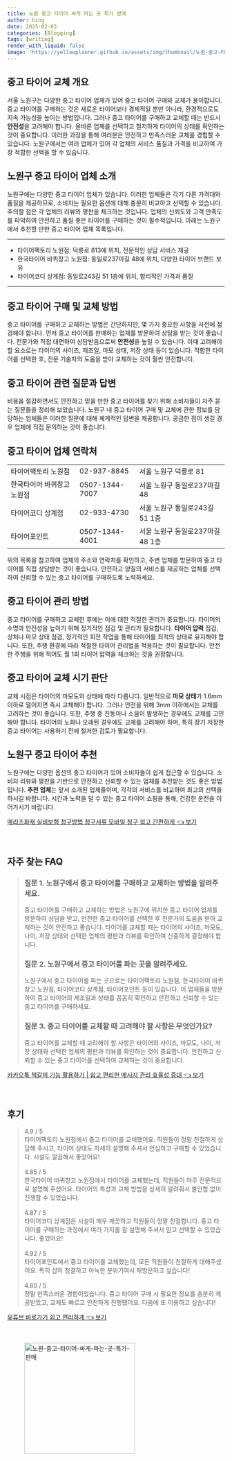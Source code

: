 ```yaml
---
title: 노원 중고 타이어 싸게 파는 곳 특가 판매
author: bing
date: 2025-02-03
categories: [Blogging]
tags: [writing]
render_with_liquid: false
image: 'https://yellowplanner.github.io/assets/img/thumbnail/노원-중고-타이어-싸게-파는-곳-특가-판매.webp'
---
```



<h2 id='중고 타이어 교체 개요'>중고 타이어 교체 개요</h2>

<p>서울 노원구는 다양한 중고 타이어 업체가 있어 중고 타이어 구매와 교체가 용이합니다. 중고 타이어를 구매하는 것은 새로운 타이어보다 경제적일 뿐만 아니라, 환경적으로도 지속 가능성을 높이는 방법입니다. 그러나 중고 타이어를 구매하고 교체할 때는 반드시 <b>안전성</b>을 고려해야 합니다. 올바른 업체를 선택하고 철저하게 타이어의 상태를 확인하는 것이 중요합니다. 이러한 과정을 통해 여러분은 안전하고 만족스러운 교체를 경험할 수 있습니다. 노원구에서는 여러 업체가 있어 각 업체의 서비스 품질과 가격을 비교하여 가장 적합한 선택을 할 수 있습니다.</p>

<h2 id='노원구 중고 타이어 업체 소개'>노원구 중고 타이어 업체 소개</h2>

<p>노원구에는 다양한 중고 타이어 업체가 있습니다. 이러한 업체들은 각기 다른 가격대와 품질을 제공하므로, 소비자는 필요한 옵션에 대해 충분히 비교하고 선택할 수 있습니다. 주의할 점은 각 업체의 리뷰와 평판을 체크하는 것입니다. 업체의 신뢰도와 고객 만족도를 파악하여 안전하고 품질 좋은 타이어를 구매하는 것이 필수적입니다. 아래는 노원구에서 추천할 만한 중고 타이어 업체 목록입니다.</p>

<hr />

<ul>
    <li>타이어팩토리 노원점: 덕릉로 813에 위치, 전문적인 상담 서비스 제공</li>
    <li>한국타이어 바퀴창고 노원점: 동일로237마길 48에 위치, 다양한 타이어 브랜드 보유</li>
    <li>타이어코디 상계점: 동일로243길 51 1층에 위치, 합리적인 가격과 품질</li>
</ul>

<hr />

<h2 id='중고 타이어 구매 및 교체 방법'>중고 타이어 구매 및 교체 방법</h2>

<p>중고 타이어를 구매하고 교체하는 방법은 간단하지만, 몇 가지 중요한 사항을 사전에 점검해야 합니다. 먼저 중고 타이어를 판매하는 업체를 방문하여 상담을 받는 것이 좋습니다. 전문가와 직접 대면하여 상담받음으로써 <b>안전성</b>을 높일 수 있습니다. 이때 고려해야 할 요소로는 타이어의 사이즈, 제조일, 마모 상태, 저장 상태 등이 있습니다. 적합한 타이어를 선택한 후, 전문 기술자의 도움을 받아 교체하는 것이 훨씬 안전합니다.</p>

<h2 id='중고 타이어 관련 질문과 답변'>중고 타이어 관련 질문과 답변</h2>

<p>비용을 절감하면서도 안전하고 믿을 만한 중고 타이어를 찾기 위해 소비자들이 자주 묻는 질문들을 정리해 보았습니다. 노원구 내 중고 타이어 구매 및 교체에 관한 정보를 담당하는 업체들은 이러한 질문에 대해 체계적인 답변을 제공합니다. 궁금한 점이 생길 경우 업체에 직접 문의하는 것이 좋습니다.</p>

<h2 id='중고 타이어 업체 연락처'>중고 타이어 업체 연락처</h2>

<table>
    <tr>
        <td>타이어팩토리 노원점</td>
        <td>02-937-8845</td>
        <td>서울 노원구 덕릉로 81</td>
    </tr>
    <tr>
        <td>한국타이어 바퀴창고 노원점</td>
        <td>0507-1344-7007</td>
        <td>서울 노원구 동일로237마길 48</td>
    </tr>
    <tr>
        <td>타이어코디 상계점</td>
        <td>02-933-4730</td>
        <td>서울 노원구 동일로243길 51 1층</td>
    </tr>
    <tr>
        <td>타이어포인트</td>
        <td>0507-1344-4001</td>
        <td>서울 노원구 동일로237마길 48 1층</td>
    </tr>
</table>

<p>위의 목록을 참고하여 업체의 주소와 연락처를 확인하고, 주변 업체를 방문하여 중고 타이어를 직접 상담받는 것이 좋습니다. 안전하고 양질의 서비스를 제공하는 업체를 선택하여 신뢰할 수 있는 중고 타이어를 구매하도록 노력하세요.</p>

<h2 id='중고 타이어 관리 방법'>중고 타이어 관리 방법</h2>

<p>중고 타이어를 구매하고 교체한 후에는 이에 대한 적절한 관리가 중요합니다. 타이어의 수명과 안전성을 높이기 위해 정기적인 점검 및 관리가 필요합니다. <b>타이어 압력</b> 점검, 상처나 마모 상태 점검, 정기적인 회전 작업을 통해 타이어를 최적의 상태로 유지해야 합니다. 또한, 주행 환경에 따라 적절한 타이어 관리법을 적용하는 것이 필요합니다. 안전한 주행을 위해 적어도 월 1회 타이어 압력을 체크하는 것을 권장합니다.</p>

<h2 id='중고 타이어 교체 시기 판단'>중고 타이어 교체 시기 판단</h2>

<p>교체 시점은 타이어의 마모도와 상태에 따라 다릅니다. 일반적으로 <b>마모 상태</b>가 1.6mm 이하로 떨어지면 즉시 교체해야 합니다. 그러나 안전을 위해 3mm 이하에서는 교체를 고려하는 것이 좋습니다. 또한, 주행 중 진동이나 소음이 발생하는 경우에도 교체를 고민해야 합니다. 타이어의 노화나 오래된 경우에도 교체를 고려해야 하며, 특히 장기 저장한 중고 타이어는 사용하기 전에 철저한 검토가 필요합니다.</p>

<h2 id='노원구 중고 타이어 추천'>노원구 중고 타이어 추천</h2>

<p>노원구에는 다양한 옵션의 중고 타이어가 있어 소비자들이 쉽게 접근할 수 있습니다. 소비자 리뷰와 평판을 기반으로 안전하고 신뢰할 수 있는 업체를 추천받는 것도 좋은 방법입니다. <b>추천 업체</b>는 앞서 소개된 업체들이며, 각각의 서비스를 비교하여 최고의 선택을 하시길 바랍니다. 시간과 노력을 덜 수 있는 중고 타이어 쇼핑을 통해, 건강한 운전을 이어가시기 바랍니다.</p>


<p><a class="click-button" title="메리츠화재 실비보험 청구방법 청구서류 모바일 청구 쉽고 간편하게" href="https://yellowplanner.github.io/posts/%EB%A9%94%EB%A6%AC%EC%B8%A0%ED%99%94%EC%9E%AC-%EC%8B%A4%EB%B9%84%EB%B3%B4%ED%97%98-%EC%B2%AD%EA%B5%AC%EB%B0%A9%EB%B2%95-%EC%B2%AD%EA%B5%AC%EC%84%9C%EB%A5%98-%EB%AA%A8%EB%B0%94%EC%9D%BC-%EC%B2%AD%EA%B5%AC-%EC%89%BD%EA%B3%A0-%EA%B0%84%ED%8E%B8%ED%95%98%EA%B2%8C/" rel="dofollow">메리츠화재 실비보험 청구방법 청구서류 모바일 청구 쉽고 간편하게 👈 보기</a></p><br>
<h2 id='자주_찾는_FAQ'>자주 찾는 FAQ</h2>
<div itemscope="" itemtype="https://schema.org/FAQPage"> 
<blockquote> 
<div itemscope="" itemprop="mainEntity" itemtype="https://schema.org/Question"> 
<h3 itemprop="name">질문 1. 노원구에서 중고 타이어를 구매하고 교체하는 방법을 알려주세요.</h3> 
<div itemscope="" itemprop="acceptedAnswer" itemtype="https://schema.org/Answer"> 
<span itemprop="text"> 
<p>중고 타이어를 구매하고 교체하는 방법은 노원구에 위치한 중고 타이어 업체를 방문하여 상담을 받고, 안전한 중고 타이어를 선택한 후 전문가의 도움을 받아 교체하는 것이 안전하고 좋습니다. 타이어를 교체할 때는 타이어의 사이즈, 마모도, 나이, 저장 상태와 선택한 업체의 평판과 리뷰를 확인하여 신중하게 결정해야 합니다.</p> 
</span> 
</div> 
</div> 

<div itemscope="" itemprop="mainEntity" itemtype="https://schema.org/Question"> 
<h3 itemprop="name">질문 2. 노원구에서 중고 타이어를 파는 곳을 알려주세요.</h3> 
<div itemscope="" itemprop="acceptedAnswer" itemtype="https://schema.org/Answer"> 
<span itemprop="text"> 
<p>노원구에서 중고 타이어를 파는 곳으로는 타이어팩토리 노원점, 한국타이어 바퀴창고 노원점, 타이어코디 상계점, 타이어포인트 등이 있습니다. 이 업체들을 방문하여 중고 타이어의 제조일과 상태를 꼼꼼히 확인하고 안전하고 신뢰할 수 있는 중고 타이어를 구매하세요.</p> 
</span> 
</div> 
</div> 

<div itemscope="" itemprop="mainEntity" itemtype="https://schema.org/Question"> 
<h3 itemprop="name">질문 3. 중고 타이어를 교체할 때 고려해야 할 사항은 무엇인가요?</h3> 
<div itemscope="" itemprop="acceptedAnswer" itemtype="https://schema.org/Answer"> 
<span itemprop="text"> 
<p>중고 타이어를 교체할 때 고려해야 할 사항은 타이어의 사이즈, 마모도, 나이, 저장 상태와 선택한 업체의 평판과 리뷰를 확인하는 것이 중요합니다. 안전하고 신뢰할 수 있는 중고 타이어를 선택하여 교체하는 것이 중요합니다.</p> 
</span> 
</div> 
</div> 

</blockquote> 
</div>
<p><a class="click-button" title="카카오톡 책갈피 기능 활용하기 | 쉽고 편리한 메시지 관리 효율성 증대" href="https://yellowplanner.github.io/posts/%EC%B9%B4%EC%B9%B4%EC%98%A4%ED%86%A1-%EC%B1%85%EA%B0%88%ED%94%BC-%EA%B8%B0%EB%8A%A5-%ED%99%9C%EC%9A%A9%ED%95%98%EA%B8%B0-%EC%89%BD%EA%B3%A0-%ED%8E%B8%EB%A6%AC%ED%95%9C-%EB%A9%94%EC%8B%9C%EC%A7%80-%EA%B4%80%EB%A6%AC-%ED%9A%A8%EC%9C%A8%EC%84%B1-%EC%A6%9D%EB%8C%80/" rel="dofollow">카카오톡 책갈피 기능 활용하기 | 쉽고 편리한 메시지 관리 효율성 증대 👈 보기</a></p><br>
<h2 id='후기'>후기</h2>
<div itemscope itemtype="https://schema.org/Product">
  <blockquote>
  <div itemprop="review" itemscope itemtype="https://schema.org/Review">
      <div itemprop="reviewRating" itemscope itemtype="https://schema.org/Rating"> <span itemprop="ratingValue">4.9</span> / <span itemprop="bestRating">5</span> </div>
      <span itemprop="reviewBody">타이어팩토리 노원점에서 중고 타이어를 교체했어요. 직원들이 정말 친절하게 상담해 주시고, 타이어 상태도 자세히 설명해 주셔서 안심하고 구매할 수 있었습니다. 시설도 깔끔해서 좋았어요!</span>
  </div>
  <br>
  <div itemprop="review" itemscope itemtype="https://schema.org/Review">
      <div itemprop="reviewRating" itemscope itemtype="https://schema.org/Rating"> <span itemprop="ratingValue">4.85</span> / <span itemprop="bestRating">5</span> </div>
      <span itemprop="reviewBody">한국타이어 바퀴창고 노원점에서 타이어를 교체했는데, 직원들이 아주 전문적으로 설명해 주셨어요. 타이어의 특성과 교체 방법을 상세히 알려줘서 불안함 없이 진행할 수 있었습니다.</span>
  </div>
  <br>
  <div itemprop="review" itemscope itemtype="https://schema.org/Review">
      <div itemprop="reviewRating" itemscope itemtype="https://schema.org/Rating"> <span itemprop="ratingValue">4.87</span> / <span itemprop="bestRating">5</span> </div>
      <span itemprop="reviewBody">타이어코디 상계점은 시설이 매우 깨끗하고 직원들이 정말 친절합니다. 중고 타이어를 구매하는 과정에서 여러 가지를 잘 설명해 주셔서 믿고 선택할 수 있었습니다. 좋았어요!</span>
  </div>
  <br>
  <div itemprop="review" itemscope itemtype="https://schema.org/Review">
      <div itemprop="reviewRating" itemscope itemtype="https://schema.org/Rating"> <span itemprop="ratingValue">4.92</span> / <span itemprop="bestRating">5</span> </div>
      <span itemprop="reviewBody">타이어포인트에서 중고 타이어를 교체했는데, 모든 직원들이 친절하게 대해주셨어요. 특히 샵이 청결하고 아늑한 분위기여서 재방문하고 싶습니다!</span>
  </div>
  <br>
  <div itemprop="review" itemscope itemtype="https://schema.org/Review">
      <div itemprop="reviewRating" itemscope itemtype="https://schema.org/Rating"> <span itemprop="ratingValue">4.80</span> / <span itemprop="bestRating">5</span> </div>
      <span itemprop="reviewBody">정말 만족스러운 경험이었습니다. 중고 타이어 구매 시 필요한 정보를 충분히 제공받았고, 교체도 빠르고 안전하게 진행됐어요. 다음에 또 이용하고 싶습니다!</span>
  </div>
  </blockquote>
</div>
<p><a class="click-button" title="유튜브 바로가기 쉽고 편리하게" href="https://yellowplanner.github.io/posts/%EC%9C%A0%ED%8A%9C%EB%B8%8C-%EB%B0%94%EB%A1%9C%EA%B0%80%EA%B8%B0-%EC%89%BD%EA%B3%A0-%ED%8E%B8%EB%A6%AC%ED%95%98%EA%B2%8C/" rel="dofollow">유튜브 바로가기 쉽고 편리하게 👈 보기</a></p><br>
<figure class="image"><img src="https://yellowplanner.github.io/assets/img/thumbnail/노원-중고-타이어-싸게-파는-곳-특가-판매.webp" alt="노원-중고-타이어-싸게-파는-곳-특가-판매" width="256" height="256"></figure>
